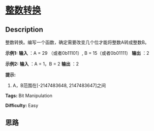 # [整数转换][title]

## Description

整数转换。编写一个函数，确定需要改变几个位才能将整数A转成整数B。

**示例1:**
            **输入** ：A = 29 （或者0b11101）, B = 15（或者0b01111）    **输出** ：2    

**示例2:**
            **输入** ：A = 1，B = 2    **输出** ：2    

**提示:**

  1. A，B范围在[-2147483648, 2147483647]之间


**Tags:** Bit Manipulation

**Difficulty:** Easy

## 思路

[title]: https://leetcode-cn.com/problems/convert-integer-lcci
